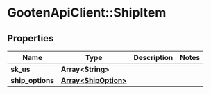 # GootenApiClient::ShipItem

## Properties
Name | Type | Description | Notes
------------ | ------------- | ------------- | -------------
**sk_us** | **Array&lt;String&gt;** |  | 
**ship_options** | [**Array&lt;ShipOption&gt;**](ShipOption.md) |  | 



